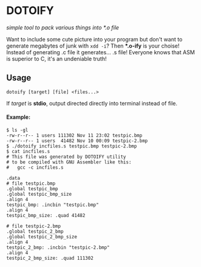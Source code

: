# DOTOIFY
_simple tool to pack various things into *.o file_

Want to include some cute picture into your program but don't want to generate 
megabytes of junk with `xdd -i`? Then __*.o-ify__ is your choise!
Instead of generating .c file it generates... .s file! Everyone knows that
ASM is superior to C, it's an undeniable truth!

## Usage

    dotoify [target] [file] <files...>

If _target_ is __stdio__, output directed directly into terminal instead of
file.

#### Example:

    $ ls -gl
    -rw-r--r-- 1 users 111302 Nov 11 23:02 testpic.bmp
    -rw-r--r-- 1 users  41482 Nov 10 00:09 testpic-2.bmp
    $ ./dotoify incfiles.s testpic.bmp testpic-2.bmp
    $ cat incfiles.s 
    # This file was generated by DOTOIFY utility
    # to be compiled with GNU Assembler like this:
    #   gcc -c incfiles.s

    .data
    # file testpic.bmp
    .global testpic_bmp
    .global testpic_bmp_size
    .align 4
    testpic_bmp: .incbin "testpic.bmp"
    .align 4
    testpic_bmp_size: .quad 41482

    # file testpic-2.bmp
    .global testpic_2_bmp
    .global testpic_2_bmp_size
    .align 4
    testpic_2_bmp: .incbin "testpic-2.bmp"
    .align 4
    testpic_2_bmp_size: .quad 111302
